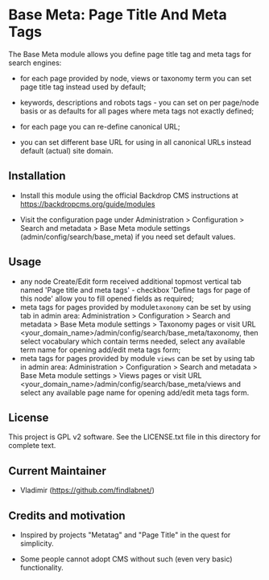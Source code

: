 Base Meta: Page Title And Meta Tags
===================================

The Base Meta module allows you define page title tag and meta tags 
for search engines:

 - for each page provided by node, views or taxonomy term you can set
   page title tag instead used by default;
 - keywords, descriptions and robots tags - you can set on per page/node 
   basis or as defaults for all pages where meta tags not exactly defined;
 - for each page you can re-define canonical URL;

 - you can set different base URL for using in all canonical URLs 
   instead default (actual) site domain.

Installation
------------

- Install this module using the official Backdrop CMS instructions at
  https://backdropcms.org/guide/modules

- Visit the configuration page under Administration > Configuration > 
  Search and metadata > Base Meta module settings (admin/config/search/base_meta) 
  if you need set default values.

Usage
-----
 - any node Create/Edit form received additional topmost vertical tab named 
   'Page title and meta tags' - checkbox 'Define tags for page of this node'
   allow you to fill opened fields as required;
 - meta tags for pages provided by module`taxonomy` can be set by using tab
   in admin area: Administration > Configuration > Search and metadata > 
   Base Meta module settings > Taxonomy pages or visit URL
   <your_domain_name>/admin/config/search/base_meta/taxonomy,
   then select vocabulary which contain terms needed, select any available 
   term name for opening add/edit meta tags form; 
 - meta tags for pages provided by module `views` can be set by using tab
   in admin area: Administration > Configuration > Search and metadata > 
   Base Meta module settings > Views pages or visit URL
   <your_domain_name>/admin/config/search/base_meta/views
   and select any available page name for opening add/edit meta tags form.  

License
-------

This project is GPL v2 software. See the LICENSE.txt file in this directory for
complete text.

Current Maintainer
------------------

- Vladimir (https://github.com/findlabnet/)

Credits and motivation
----------------------

- Inspired by projects "Metatag" and "Page Title" in the quest for simplicity.

- Some people cannot adopt CMS without such (even very basic) functionality.